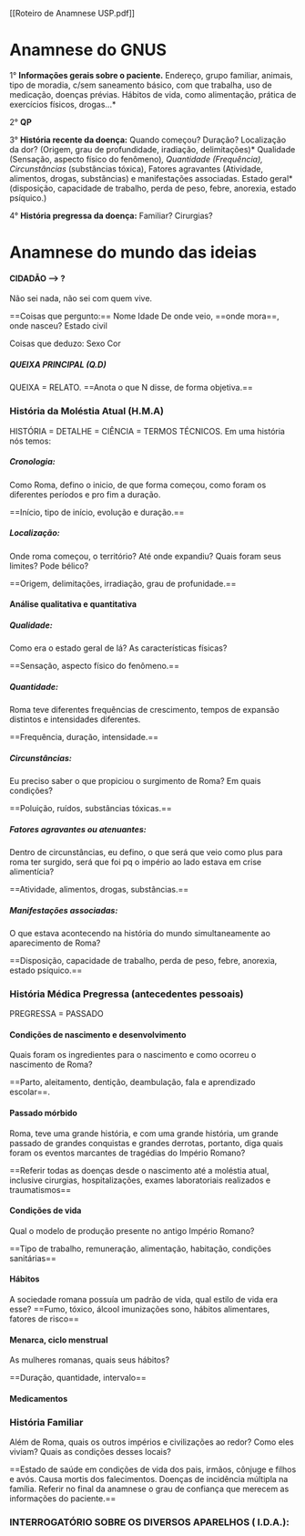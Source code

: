 [[Roteiro de Anamnese USP.pdf]]
# Anamnese do GNUS
1° **Informações gerais sobre o paciente.** 
Endereço, grupo familiar, animais, tipo de moradia, c/sem saneamento básico, com que trabalha, uso de medicação, doenças prévias.
Hábitos de vida, como alimentação, prática de exercícios físicos, drogas...*

2° **QP**

3° **História recente da doença:**
Quando começou? Duração? Localização da dor? (Origem, grau de profundidade, iradiação, delimitações)* Qualidade (Sensação, aspecto físico do fenômeno)*, Quantidade (Frequência), Circunstâncias* (substâncias tóxica), Fatores agravantes (Atividade, alimentos, drogas, substâncias) e manifestações associadas. 
Estado geral* (disposição, capacidade de trabalho, perda de peso, febre, anorexia, estado psíquico.)

4° **História pregressa da doença:**
Familiar? Cirurgias? 

# Anamnese do mundo das ideias 
#### CIDADÃO --> ? 
Não sei nada, não sei com quem vive. 

==Coisas que pergunto:==
Nome
Idade 
De onde veio, ==onde mora==, onde nasceu? 
Estado civil

Coisas que deduzo: 
Sexo 
Cor 
##### QUEIXA PRINCIPAL (Q.D) 
QUEIXA = RELATO. 
==Anota o que N disse, de forma objetiva.== 
### História da Moléstia Atual (H.M.A) 
HISTÓRIA = DETALHE = CIÊNCIA = TERMOS TÉCNICOS. 
Em uma história nós temos: 
##### Cronologia:
Como Roma, defino o inicio, de que forma começou, como foram os diferentes períodos e pro fim a duração. 

==Início, tipo de início, evolução e duração.==
##### Localização: 
Onde roma começou, o território? Até onde expandiu?
Quais foram seus limites? Pode bélico?

==Origem, delimitações, irradiação, grau de profunidade.==

#### Análise qualitativa e quantitativa
##### Qualidade: 
Como era o estado geral de lá? As características físicas?

==Sensação, aspecto físico do fenômeno.==
##### Quantidade: 
Roma teve diferentes frequências de crescimento, tempos de expansão distintos e intensidades diferentes. 

==Frequência, duração, intensidade.==
##### Circunstâncias: 
Eu preciso saber o que propiciou o surgimento de Roma? 
Em quais condições? 

==Poluição, ruídos, substâncias tóxicas.== 
##### Fatores agravantes ou atenuantes: 
Dentro de circunstâncias, eu defino, o que será que veio como plus para roma ter surgido, será que foi pq o império ao lado estava em crise alimentícia? 

==Atividade, alimentos, drogas, substâncias.==
##### Manifestações associadas: 
O que estava acontecendo na história do mundo simultaneamente ao aparecimento de Roma? 

==Disposição, capacidade de trabalho, perda de peso, febre, anorexia, estado psíquico.== 

### História Médica Pregressa (antecedentes pessoais)
PREGRESSA = PASSADO 
#### Condições de nascimento e desenvolvimento
Quais foram os ingredientes para o nascimento e como ocorreu o nascimento de Roma? 

==Parto, aleitamento, dentição, deambulação, fala e aprendizado escolar==. 
#### Passado mórbido 
Roma, teve uma grande história, e com uma grande história, um grande passado de grandes conquistas e grandes derrotas, portanto, diga quais foram os eventos marcantes de tragédias do Império Romano? 

==Referir todas as doenças desde o nascimento até a moléstia atual, inclusive cirurgias, hospitalizações, exames laboratoriais realizados e traumatismos==

#### Condições de vida
Qual o modelo de produção presente no antigo Império Romano? 

==Tipo de trabalho, remuneração, alimentação, habitação, condições sanitárias==
#### Hábitos
A sociedade romana possuía um padrão de vida, qual estilo de vida era esse? 
==Fumo, tóxico, álcool imunizações sono, hábitos alimentares, fatores de risco==
#### Menarca, ciclo menstrual
As mulheres romanas, quais seus hábitos? 

==Duração, quantidade, intervalo==
#### Medicamentos

### História Familiar
Além de Roma, quais os outros impérios e civilizações ao redor? Como eles viviam? Quais as condições desses locais?

==Estado de saúde em condições de vida dos pais, irmãos, cônjuge e filhos e avós. Causa mortis dos falecimentos. Doenças de incidência múltipla na família. Referir no final da anamnese o grau de confiança que merecem as informações do paciente.==

### INTERROGATÓRIO SOBRE OS DIVERSOS APARELHOS ( I.D.A.):
